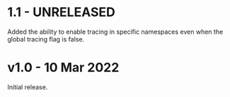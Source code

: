 # 1.1 - UNRELEASED

Added the ability to enable tracing in specific namespaces even when the global tracing flag
is false.

# v1.0 - 10 Mar 2022

Initial release.
